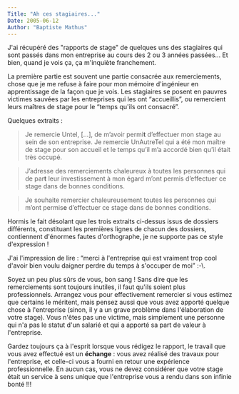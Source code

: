 ```yaml
---
Title: "Ah ces stagiaires..."
Date: 2005-06-12
Author: "Baptiste Mathus"
---
```




J'ai récupéré des "rapports de stage" de quelques uns des stagiaires qui
sont passés dans mon entreprise au cours des 2 ou 3 années passées... Et
bien, quand je vois ça, ça m'inquiète franchement.

La première partie est souvent une partie consacrée aux remerciements,
chose que je me refuse à faire pour mon mémoire d'ingénieur en
apprentissage de la façon que je vois. Les stagiaires se posent en
pauvres victimes sauvées par les entreprises qui les ont “accueillis”,
ou remercient leurs maîtres de stage pour le “temps qu'ils ont
consacré”.

Quelques extraits :

> Je remercie Untel, [...], de m’avoir permi**t** d’effectuer mon stage
> au sein de son entreprise. Je remercie UnAutreTel qui a été mon maître
> de stage pour son accueil et le temps qu’il m’a accordé bien qu’il
> était très occupé.

> J’adresse des remerciements chaleureux à toutes les personnes qui de
> par**t** leur investissement à mon égard m’ont permis d’effectuer ce
> stage dans de bonnes conditions.

> Je souhaite remercier chaleureusement toutes les personnes qui m’ont
> permis**e** d’effectuer ce stage dans de bonnes conditions.

Hormis le fait désolant que les trois extraits ci-dessus issus de
dossiers différents, constituant les premières lignes de chacun des
dossiers, contiennent d'énormes fautes d'orthographe, je ne supporte pas
ce style d'expression !

J'ai l'impression de lire : “merci à l'entreprise qui est vraiment trop
cool d'avoir bien voulu daigner perdre du temps à s'occuper de
moi” :-\\.

Soyez un peu plus sûrs de vous, bon sang ! Sans dire que les
remerciements sont toujours inutiles, il faut qu'ils soient plus
professionnels. Arrangez vous pour effectivement remercier si vous
estimez que certains le méritent, mais pensez aussi que vous avez
apporté quelque chose à l'entreprise (sinon, il y a un grave problème
dans l'élaboration de votre stage). Vous n'êtes pas une victime, mais
simplement une personne qui n'a pas le statut d'un salarié et qui a
apporté sa part de valeur à l'entreprise.

Gardez toujours ça à l'esprit lorsque vous rédigez le rapport, le
travail que vous avez effectué est un **échange** : vous avez réalisé
des travaux pour l'entreprise, et celle-ci vous a fourni en retour une
expérience professionnelle. En aucun cas, vous ne devez considérer que
votre stage était un service à sens unique que l'entreprise vous a rendu
dans son infinie bonté !!!

